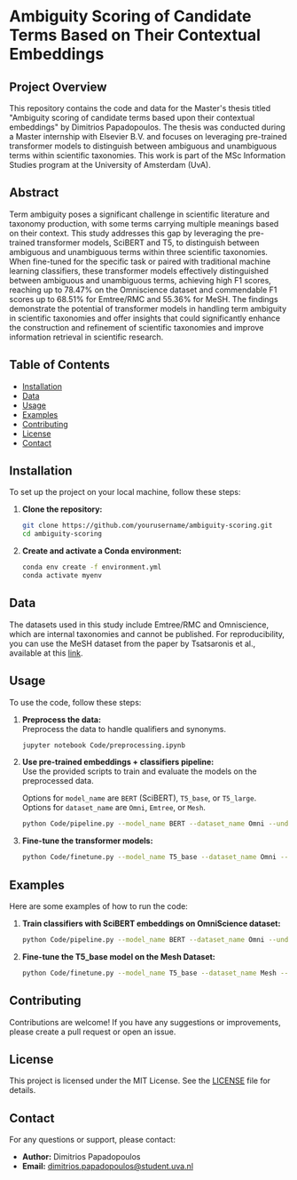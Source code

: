 # Ambiguity Scoring of Candidate Terms Based on Their Contextual Embeddings

## Project Overview

This repository contains the code and data for the Master's thesis titled "Ambiguity scoring of candidate terms based upon their contextual embeddings" by Dimitrios Papadopoulos. The thesis was conducted during a Master internship with Elsevier B.V. and focuses on leveraging pre-trained transformer models to distinguish between ambiguous and unambiguous terms within scientific taxonomies. This work is part of the MSc Information Studies program at the University of Amsterdam (UvA).

## Abstract

Term ambiguity poses a significant challenge in scientific literature and taxonomy production, with some terms carrying multiple meanings based on their context. This study addresses this gap by leveraging the pre-trained transformer models, SciBERT and T5, to distinguish between ambiguous and unambiguous terms within three scientific taxonomies. When fine-tuned for the specific task or paired with traditional machine learning classifiers, these transformer models effectively distinguished between ambiguous and unambiguous terms, achieving high F1 scores, reaching up to 78.47% on the Omniscience dataset and commendable F1 scores up to 68.51% for Emtree/RMC and 55.36% for MeSH. The findings demonstrate the potential of transformer models in handling term ambiguity in scientific taxonomies and offer insights that could significantly enhance the construction and refinement of scientific taxonomies and improve information retrieval in scientific research.

## Table of Contents

- [Installation](#installation)
- [Data](#data)
- [Usage](#usage)
- [Examples](#examples)
- [Contributing](#contributing)
- [License](#license)
- [Contact](#contact)

## Installation

To set up the project on your local machine, follow these steps:

1. **Clone the repository:**
   ```bash
   git clone https://github.com/yourusername/ambiguity-scoring.git
   cd ambiguity-scoring

2. **Create and activate a Conda environment:**  
   ```bash  
   conda env create -f environment.yml  
   conda activate myenv   

## Data  

The datasets used in this study include Emtree/RMC and Omniscience, which are internal taxonomies and cannot be published. For reproducibility, you can use the MeSH dataset from the paper by Tsatsaronis et al., available at this [link](https://jbiomedsem.biomedcentral.com/articles/10.1186/2041-1480-3-S1-S2).

## Usage  

To use the code, follow these steps:  

1. **Preprocess the data:**  
   Preprocess the data to handle qualifiers and synonyms.  
   ```bash  
   jupyter notebook Code/preprocessing.ipynb 
2. **Use pre-trained embeddings + classifiers pipeline:**  
   Use the provided scripts to train and evaluate the models on the preprocessed data. 

   Options for `model_name` are `BERT` (SciBERT), `T5_base`, or `T5_large`.    
   Options for `dataset_name` are `Omni`, `Emtree`, or `Mesh`.

   ```bash    
   python Code/pipeline.py --model_name BERT --dataset_name Omni --undersample_flag --undersample_ratio 0.1 --smote_flag --smote_ratio 0.1 --seed 42
3. **Fine-tune the transformer models:**    
   ```bash    
   python Code/finetune.py --model_name T5_base --dataset_name Omni --undersample_flag --undersample_ratio 0.1 --smote_flag --smote_ratio 0.1 --seed 42
## Examples  

Here are some examples of how to run the code:  

1. **Train classifiers with SciBERT embeddings on OmniScience dataset:**  
   ```bash  
   python Code/pipeline.py --model_name BERT --dataset_name Omni --undersample_flag --undersample_ratio 0.1  
2. **Fine-tune the T5_base model on the Mesh Dataset:**    
   ```bash    
   python Code/finetune.py --model_name T5_base --dataset_name Mesh --undersample_flag --undersample_ratio 0.1 

## Contributing
Contributions are welcome! If you have any suggestions or improvements, please create a pull request or open an issue.



## License  

This project is licensed under the MIT License. See the [LICENSE](LICENSE) file for details.


## Contact  

For any questions or support, please contact:  

- **Author:** Dimitrios Papadopoulos  
- **Email:** dimitrios.papadopoulos@student.uva.nl
